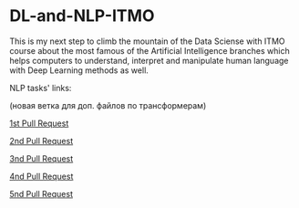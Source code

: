 # DL-and-NLP-ITMO
This is my next step to climb the mountain of the Data Sciense with ITMO course about the most famous of the Artificial Intelligence branches which helps computers to understand, interpret and manipulate human language with Deep Learning methods as well.


NLP tasks' links:

(новая ветка для доп. файлов по трансформерам)


[1st Pull Request](https://github.com/Vladislav-GitHub/DL-and-NLP-ITMO-course/pull/1)


[2nd Pull Request](https://github.com/Vladislav-GitHub/DL-and-NLP-ITMO-course/pull/3)


[3nd Pull Request](https://github.com/Vladislav-GitHub/DL-and-NLP-ITMO-course/pull/4)


[4nd Pull Request](https://github.com/Vladislav-GitHub/DL-and-NLP-ITMO-course/pull/5)


[5nd Pull Request](https://github.com/Vladislav-GitHub/DL-and-NLP-ITMO-course/pull/6)
